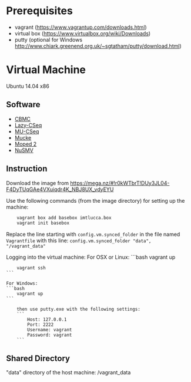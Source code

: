 # Prerequisites #
- vagrant (https://www.vagrantup.com/downloads.html)
- virtual box (https://www.virtualbox.org/wiki/Downloads)
- putty (optional for Windows http://www.chiark.greenend.org.uk/~sgtatham/putty/download.html) 

# Virtual Machine #
Ubuntu 14.04 x86

## Software ##
- [CBMC](http://www.cprover.org/cbmc/)
- [Lazy-CSeq](http://users.ecs.soton.ac.uk/gp4/cseq/cseq.html)
- [MU-CSeq](http://users.ecs.soton.ac.uk/gp4/cseq/cseq.html)
- [Mucke](http://fmv.jku.at/mucke/index.html)
- [Moped 2](http://www2.informatik.uni-stuttgart.de/fmi/szs/tools/moped/)
- [NuSMV](http://nusmv.fbk.eu/)

## Instruction ##
Download the image from https://mega.nz/#!r0kWTbrT!DUy3JL04-F4DyTUqGAe4VXuiqdr4K_NBJ8UX_vdyEYU

Use the following commands (from the image directory) for setting up the machine:
```bash
    vagrant box add basebox imtlucca.box
    vagrant init basebox
```
Replace the line starting with `config.vm.synced_folder` in the file named `Vagrantfile` with this line: 
    `config.vm.synced_folder "data", "/vagrant_data"` 
    
Logging into the virtual machine:
    For OSX or Linux:
    ```bash
        vagrant up
        
        vagrant ssh
    ```
    
    For Windows: 
    ```bash
        vagrant up
    ```
    
        then use putty.exe with the following settings:
        ``` 
            Host: 127.0.0.1
            Port: 2222
            Username: vagrant
            Password: vagrant
        ```
## Shared Directory ##
"data" directory of the host machine:   /vagrant_data








